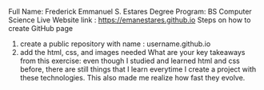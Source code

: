 Full Name: Frederick Emmanuel S. Estares
Degree Program: BS Computer Science
Live Website link : https://emanestares.github.io
Steps on how to create GitHub page
1. create a public repository with name : username.github.io
2. add the html, css, and images needed
What are your key takeaways from this exercise:
even though I studied and learned html and css before, there are still things that I learn everytime I create a project with these technologies. This also made me realize how fast they evolve.
